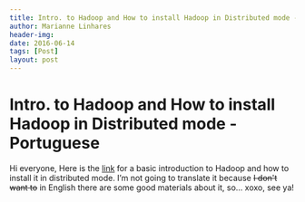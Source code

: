 ```yaml
---
title: Intro. to Hadoop and How to install Hadoop in Distributed mode - Portuguese
author: Marianne Linhares
header-img:
date: 2016-06-14
tags: [Post]
layout: post
---
```


# Intro. to Hadoop and How to install Hadoop in Distributed mode - Portuguese

Hi everyone, Here is the [link](https://mariannelinharesbr.wordpress.com/2016/06/14/introducao-ao-hadoop-instalando-hadoop-de-forma-distribuida) for a basic introduction to Hadoop and how to install it in
distributed mode. I’m not going to translate it because <del>I don't want to</del>
in English there are some good materials about it, so... xoxo, see ya!
